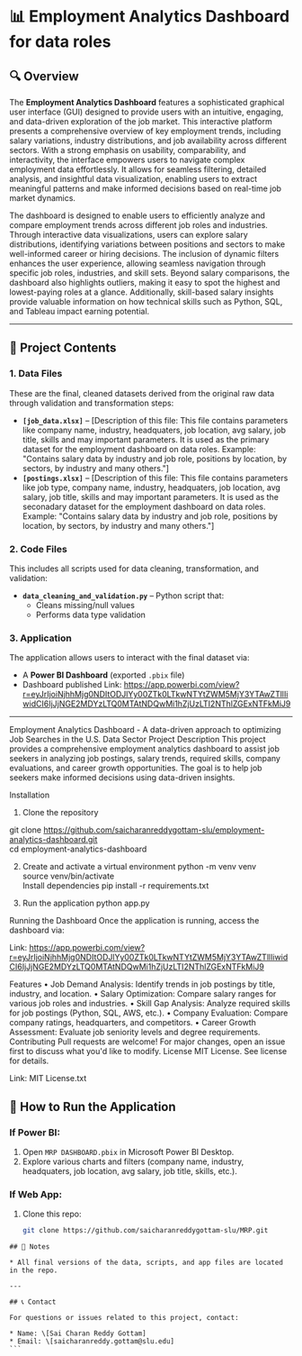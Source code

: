 # 📊 Employment Analytics Dashboard for data roles

## 🔍 Overview

The **Employment Analytics Dashboard** features a sophisticated graphical user interface (GUI) designed to provide users with an intuitive, engaging, and data-driven exploration of the job market. This interactive platform presents a comprehensive overview of key employment trends, including salary variations, industry distributions, and job availability across different sectors. With a strong emphasis on usability, comparability, and interactivity, the interface empowers users to navigate complex employment data effortlessly. It allows for seamless filtering, detailed analysis, and insightful data visualization, enabling users to extract meaningful patterns and make informed decisions based on real-time job market dynamics. 

The dashboard is designed to enable users to efficiently analyze and compare employment trends across different job roles and industries. Through interactive data visualizations, users can explore salary distributions, identifying variations between positions and sectors to make well-informed career or hiring decisions. The inclusion of dynamic filters enhances the user experience, allowing seamless navigation through specific job roles, industries, and skill sets. Beyond salary comparisons, the dashboard also highlights outliers, making it easy to spot the highest and lowest-paying roles at a glance. Additionally, skill-based salary insights provide valuable information on how technical skills such as Python, SQL, and Tableau impact earning potential.

---

## 📁 Project Contents

### 1. **Data Files**
These are the final, cleaned datasets derived from the original raw data through validation and transformation steps:

- **`[job_data.xlsx]`** – [Description of this file: This file contains parameters like company name, industry, headquaters, job location, avg salary, job title, skills and may important parameters. It is used as the primary dataset for the employment dashboard on data roles. Example: "Contains salary data by industry and job role, positions by location, by sectors, by industry and many others."]
- **`[postings.xlsx]`** – [Description of this file: This file contains parameters like job type, company name, industry, headquaters, job location, avg salary, job title, skills and may important parameters. It is used as the seconadary dataset for the employment dashboard on data roles. Example: "Contains salary data by industry and job role, positions by location, by sectors, by industry and many others."]


### 2. **Code Files**
This includes all scripts used for data cleaning, transformation, and validation:

- **`data_cleaning_and_validation.py`** – Python script that:
  - Cleans missing/null values
  - Performs data type validation



### 3. **Application**
The application allows users to interact with the final dataset via:
- A **Power BI Dashboard** (exported `.pbix` file)
- Dashboard published Link: https://app.powerbi.com/view?r=eyJrIjoiNjhhMjg0NDItODJlYy00ZTk0LTkwNTYtZWM5MjY3YTAwZTllIiwidCI6IjJjNGE2MDYzLTQ0MTAtNDQwMi1hZjUzLTI2NThlZGExNTFkMiJ9


---

Employment Analytics Dashboard - A data-driven approach to optimizing Job Searches in the U.S. Data Sector
Project Description
This project provides a comprehensive employment analytics dashboard to assist job seekers in analyzing job postings, salary trends, required skills, company evaluations, and career growth opportunities. The goal is to help job seekers make informed decisions using data-driven insights.

Installation
1.	Clone the repository

git clone https://github.com/saicharanreddygottam-slu/employment-analytics-dashboard.git  
cd employment-analytics-dashboard 

2.	Create and activate a virtual environment
python -m venv venv  
source venv/bin/activate  
Install dependencies
pip install -r requirements.txt

4.	Run the application
python app.py  

Running the Dashboard
Once the application is running, access the dashboard via:

Link: https://app.powerbi.com/view?r=eyJrIjoiNjhhMjg0NDItODJlYy00ZTk0LTkwNTYtZWM5MjY3YTAwZTllIiwidCI6IjJjNGE2MDYzLTQ0MTAtNDQwMi1hZjUzLTI2NThlZGExNTFkMiJ9

Features
•	Job Demand Analysis: Identify trends in job postings by title, industry, and location.
•	Salary Optimization: Compare salary ranges for various job roles and industries.
•	Skill Gap Analysis: Analyze required skills for job postings (Python, SQL, AWS, etc.).
•	Company Evaluation: Compare company ratings, headquarters, and competitors.
•	Career Growth Assessment: Evaluate job seniority levels and degree requirements.
Contributing
Pull requests are welcome! For major changes, open an issue first to discuss what you'd like to modify.
License
MIT License. See license for details.

Link: MIT License.txt


## 🚀 How to Run the Application

### If Power BI:
1. Open `MRP DASHBOARD.pbix` in Microsoft Power BI Desktop.
2. Explore various charts and filters (company name, industry, headquaters, job location, avg salary, job title, skills, etc.).

### If Web App:
1. Clone this repo:
   ```bash
   git clone https://github.com/saicharanreddygottam-slu/MRP.git
````
## 📌 Notes

* All final versions of the data, scripts, and app files are located in the repo.

---

## 📞 Contact

For questions or issues related to this project, contact:

* Name: \[Sai Charan Reddy Gottam]
* Email: \[saicharanreddy.gottam@slu.edu]
```
